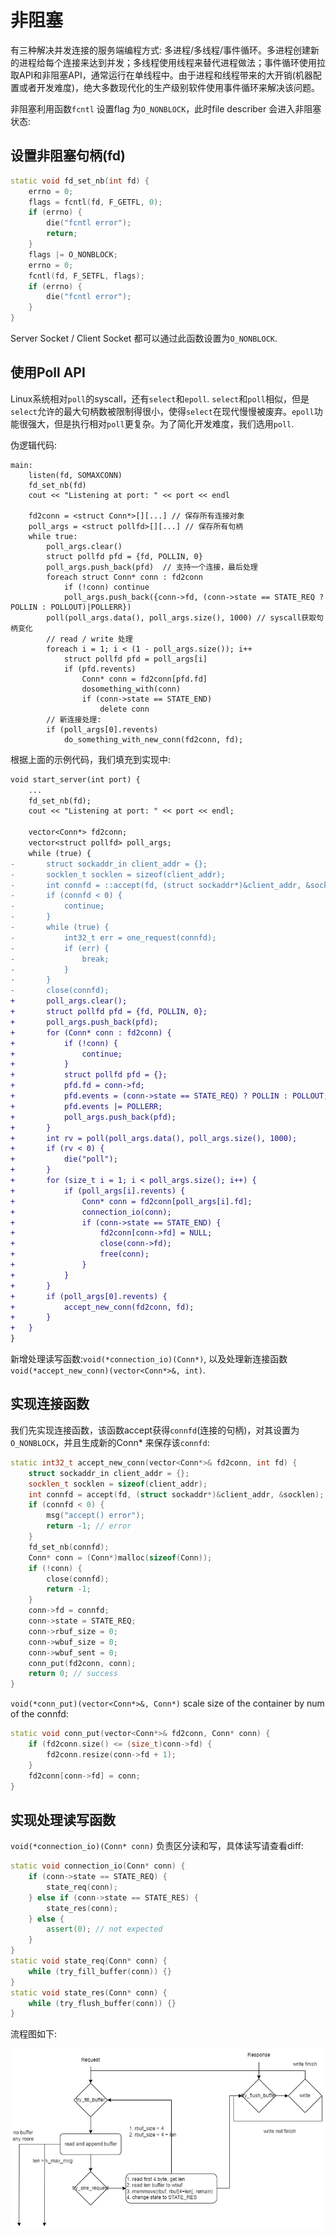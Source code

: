# 非阻塞

有三种解决并发连接的服务端编程方式: 多进程/多线程/事件循环。多进程创建新的进程给每个连接来达到并发；多线程使用线程来替代进程做法；事件循环使用拉取API和非阻塞API，通常运行在单线程中。由于进程和线程带来的大开销(机器配置或者开发难度)，绝大多数现代化的生产级别软件使用事件循环来解决该问题。

非阻塞利用函数`fcntl` 设置flag 为`O_NONBLOCK`，此时file describer 会进入非阻塞状态:

## 设置非阻塞句柄(fd)

```c++
static void fd_set_nb(int fd) {
    errno = 0;
    flags = fcntl(fd, F_GETFL, 0);
    if (errno) {
        die("fcntl error");
        return;
    }
    flags |= O_NONBLOCK;
    errno = 0;
    fcntl(fd, F_SETFL, flags);
    if (errno) {
        die("fcntl error");
    }
}
```

Server Socket / Client Socket 都可以通过此函数设置为`O_NONBLOCK`.

## 使用Poll API

Linux系统相对`poll`的syscall，还有`select`和`epoll`. `select`和`poll`相似，但是`select`允许的最大句柄数被限制得很小，使得`select`在现代慢慢被废弃。`epoll`功能很强大，但是执行相对`poll`更复杂。为了简化开发难度，我们选用`poll`.

伪逻辑代码:

```
main:
    listen(fd, SOMAXCONN)
    fd_set_nb(fd)
    cout << "Listening at port: " << port << endl

    fd2conn = <struct Conn*>[][...] // 保存所有连接对象
    poll_args = <struct pollfd>[][...] // 保存所有句柄
    while true:
        poll_args.clear()
        struct pollfd pfd = {fd, POLLIN, 0}
        poll_args.push_back(pfd)  // 支持一个连接，最后处理
        foreach struct Conn* conn : fd2conn
            if (!conn) continue
            poll_args.push_back({conn->fd, (conn->state == STATE_REQ ? POLLIN : POLLOUT)|POLLERR})
        poll(poll_args.data(), poll_args.size(), 1000) // syscall获取句柄变化
        // read / write 处理
        foreach i = 1; i < (1 - poll_args.size()); i++
            struct pollfd pfd = poll_args[i]
            if (pfd.revents)
                Conn* conn = fd2conn[pfd.fd]
                dosomething_with(conn)
                if (conn->state == STATE_END)
                    delete conn
        // 新连接处理:
        if (poll_args[0].revents)
            do_something_with_new_conn(fd2conn, fd);
```

根据上面的示例代码，我们填充到实现中:

```diff
void start_server(int port) {
    ...
    fd_set_nb(fd);
    cout << "Listening at port: " << port << endl;

    vector<Conn*> fd2conn;
    vector<struct pollfd> poll_args;
    while (true) {
-       struct sockaddr_in client_addr = {};
-       socklen_t socklen = sizeof(client_addr);
-       int connfd = ::accept(fd, (struct sockaddr*)&client_addr, &socklen);
-       if (connfd < 0) {
-           continue;
-       }
-       while (true) {
-           int32_t err = one_request(connfd);
-           if (err) {
-               break;
-           }
-       }
-       close(connfd);
+       poll_args.clear();
+       struct pollfd pfd = {fd, POLLIN, 0};
+       poll_args.push_back(pfd);
+       for (Conn* conn : fd2conn) {
+           if (!conn) {
+               continue;
+           }
+           struct pollfd pfd = {};
+           pfd.fd = conn->fd;
+           pfd.events = (conn->state == STATE_REQ) ? POLLIN : POLLOUT;
+           pfd.events |= POLLERR;
+           poll_args.push_back(pfd);
+       }
+       int rv = poll(poll_args.data(), poll_args.size(), 1000);
+       if (rv < 0) {
+           die("poll");
+       }
+       for (size_t i = 1; i < poll_args.size(); i++) {
+           if (poll_args[i].revents) {
+               Conn* conn = fd2conn[poll_args[i].fd];
+               connection_io(conn);
+               if (conn->state == STATE_END) {
+                   fd2conn[conn->fd] = NULL;
+                   close(conn->fd);
+                   free(conn);
+               }
+           }
+       }
+       if (poll_args[0].revents) {
+           accept_new_conn(fd2conn, fd);
+       }
+   }
}
```

新增处理读写函数:`void(*connection_io)(Conn*)`, 以及处理新连接函数`void(*accept_new_conn)(vector<Conn*>&, int)`.

## 实现连接函数

我们先实现连接函数，该函数accept获得`connfd`(连接的句柄)，对其设置为`O_NONBLOCK`，并且生成新的Conn* 来保存该`connfd`:

```c++
static int32_t accept_new_conn(vector<Conn*>& fd2conn, int fd) {
    struct sockaddr_in client_addr = {};
    socklen_t socklen = sizeof(client_addr);
    int connfd = accept(fd, (struct sockaddr*)&client_addr, &socklen);
    if (connfd < 0) {
        msg("accept() error");
        return -1; // error
    }
    fd_set_nb(connfd);
    Conn* conn = (Conn*)malloc(sizeof(Conn));
    if (!conn) {
        close(connfd);
        return -1;
    }
    conn->fd = connfd;
    conn->state = STATE_REQ;
    conn->rbuf_size = 0;
    conn->wbuf_size = 0;
    conn->wbuf_sent = 0;
    conn_put(fd2conn, conn);
    return 0; // success
}
```

`void(*conn_put)(vector<Conn*>&, Conn*)` scale size of the container by num of the connfd:

```c++
static void conn_put(vector<Conn*>& fd2conn, Conn* conn) {
    if (fd2conn.size() <= (size_t)conn->fd) {
        fd2conn.resize(conn->fd + 1);
    }
    fd2conn[conn->fd] = conn;
}
```

## 实现处理读写函数

`void(*connection_io)(Conn* conn)` 负责区分读和写，具体读写请查看diff:

```c++
static void connection_io(Conn* conn) {
    if (conn->state == STATE_REQ) {
        state_req(conn);
    } else if (conn->state == STATE_RES) {
        state_res(conn);
    } else {
        assert(0); // not expected
    }
}
static void state_req(Conn* conn) {
    while (try_fill_buffer(conn)) {}
}
static void state_res(Conn* conn) {
    while (try_flush_buffer(conn)) {}
}
```

流程图如下:

![03nonblock](./assets/03nonblock.drawio.png)
